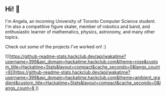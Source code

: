 ## Hi! 💐

I'm Angela, an incoming University of Toronto Computer Science student. I'm also a competitive figure skater, member of robotics and band, and enthusiastic learner of mathematics, physics, astronomy, and many other topics.

Check out some of the projects I've worked on! :)

![([https://github-readme-stats.hackclub.dev/api/wakatime?username=399&api_domain=hackatime.hackclub.com&theme=rose&custom_title=Hackatime+Stats&layout=compact&cache_seconds=0&langs_count=8](https://github-readme-stats.hackclub.dev/api/wakatime?username=399&api_domain=hackatime.hackclub.com&theme=ambient_gradient&custom_title=Hackatime+Stats&layout=compact&cache_seconds=0&langs_count=8
))](https://github-readme-stats.hackclub.dev/api/wakatime?username=399&api_domain=hackatime.hackclub.com&theme=ambient_gradient&custom_title=Hackatime+Stats&layout=compact&cache_seconds=0&langs_count=8
)
